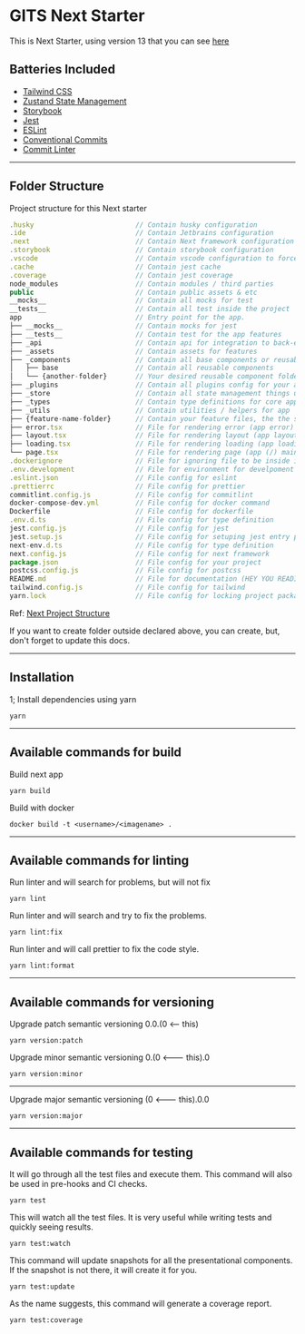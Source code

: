 # GITS Next Starter

This is Next Starter, using version 13 that you can see [here](https://beta.nextjs.org/docs)

## Batteries Included

- [Tailwind CSS](https://tailwindcss.com/)
- [Zustand State Management](https://github.com/pmndrs/zustand/)
- [Storybook](https://storybook.js.org/)
- [Jest](https://jestjs.io/)
- [ESLint](https://eslint.org/)
- [Conventional Commits](https://www.conventionalcommits.org/en/v1.0.0/)
- [Commit Linter](https://commitlint.js.org/#/)

---

## Folder Structure

Project structure for this Next starter

```javascript
.husky                         // Contain husky configuration
.ide                           // Contain Jetbrains configuration
.next                          // Contain Next framework configuration
.storybook                     // Contain storybook configuration
.vscode                        // Contain vscode configuration to force local
.cache                         // Contain jest cache
.coverage                      // Contain jest coverage
node_modules                   // Contain modules / third parties
public                         // Contain public assets & etc
__mocks__                      // Contain all mocks for test
__tests__                      // Contain all test inside the project
app                            // Entry point for the app.
├── __mocks__                  // Contain mocks for jest
├── __tests__                  // Contain test for the app features
├── _api                       // Contain api for integration to back-end
├── _assets                    // Contain assets for features
├── _components                // Contain all base components or reusable
│   ├── base                   // Contain all reusable components
│   └── {another-folder}       // Your desired reusable component folder name
├── _plugins                   // Contain all plugins config for your app
├── _store                     // Contain all state management things using Zustand
├── _types                     // Contain type definitions for core app
├── _utils                     // Contain utilities / helpers for app
├── {feature-name-folder}      // Contain your feature files, the the structure same as app folder (but isolated functionality)
├── error.tsx                  // File for rendering error (app error)
├── layout.tsx                 // File for rendering layout (app layout)
├── loading.tsx                // File for rendering loading (app loading)
└── page.tsx                   // File for rendering page (app (/) main page)
.dockerignore                  // File for ignoring file to be inside image
.env.development               // File for environment for develpoment stage
.eslint.json                   // File config for eslint
.prettierrc                    // File config for prettier
commitlint.config.js           // File config for commitlint
docker-compose-dev.yml         // File config for docker command
Dockerfile                     // File config for dockerfile
.env.d.ts                      // File config for type definition
jest.config.js                 // File config for jest
jest.setup.js                  // File config for setuping jest entry point
next-env.d.ts                  // File config for type definition
next.config.js                 // File config for next framework
package.json                   // File config for your project
postcss.config.js              // File config for postcss
README.md                      // File for documentation (HEY YOU READING ME NOW!)
tailwind.config.js             // File config for tailwind
yarn.lock                      // File config for locking project packages (READONLY FILE!)
```

Ref: [Next Project Structure](https://nextjs.org/docs/getting-started/project-structure)

If you want to create folder outside declared above, you can create, but, don't forget to update this docs.

---

## Installation

1; Install dependencies using yarn

```shell
yarn
```

---

## Available commands for build

Build next app

```shell
yarn build
```

Build with docker

```shell
docker build -t <username>/<imagename> .
```

---

## Available commands for linting

Run linter and will search for problems, but will not fix

```shell
yarn lint
```

Run linter and will search and try to fix the problems.

```shell
yarn lint:fix
```

Run linter and will call prettier to fix the code style.

```shell
yarn lint:format
```

---

## Available commands for versioning

Upgrade patch semantic versioning 0.0.(0 <-- this)

```shell
yarn version:patch
```

Upgrade minor semantic versioning 0.(0 <--- this).0

```shell
yarn version:minor
```

---

Upgrade major semantic versioning (0 <--- this).0.0

```shell
yarn version:major
```

---

## Available commands for testing

It will go through all the test files and execute them. This command will also be used in pre-hooks and CI checks.

```shell
yarn test
```

This will watch all the test files. It is very useful while writing tests and quickly seeing results.

```shell
yarn test:watch
```

This command will update snapshots for all the presentational components. If the snapshot is not there, it will create it for you.

```shell
yarn test:update
```

As the name suggests, this command will generate a coverage report.

```shell
yarn test:coverage
```
